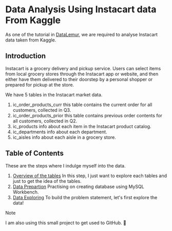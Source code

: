# Data Analysis Using Instacart data From Kaggle
As one of the tutorial in [DataLemur](https://datalemur.com/sql-tutorial/instacart-sql-data-analytics-case-study), we are required to analyse Instacart data taken from Kaggle.

## Introduction
Instacart is a grocery delivery and pickup service. Users can select items from local grocery stores through the Instacart app or website, and then either have them delivered to their doorstep by a personal shopper or prepared for pickup at the store.

We have 5 tables in the Instacart market data.
1. ic_order_products_curr
   this table contains the current order for all customers, collected in Q3.
3. ic_order_products_prior
   this table contains previous order contents for all customers, collected in Q2.
4. ic_products
   info about each item in the Instacart product catalog.
5. ic_departments
   info about each department.
6. ic_aisles
   info about each aisle in a grocery store.

## Table of Contents
These are the steps where I indulge myself into the data.

1. [Overview of the tables](explore.sql)
In this step, I just want to explore each tables and just to get the idea of the tables.
2. [Data Prepartion](queries/import-data.sql)
Practising on creating database using MySQL Workbench.
3. [Data Exploring](queries/exploring.sql)
To build the problem statement, let's first explore the data!



>[!NOTE]
>I am also using this small project to get used to GitHub. :monocle_face:
